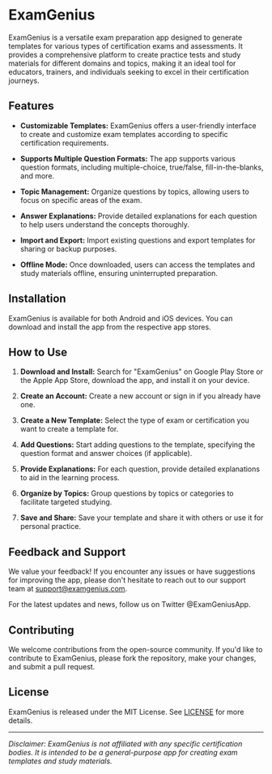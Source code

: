 # ExamGenius

ExamGenius is a versatile exam preparation app designed to generate templates for various types of certification exams and assessments. It provides a comprehensive platform to create practice tests and study materials for different domains and topics, making it an ideal tool for educators, trainers, and individuals seeking to excel in their certification journeys.

## Features

- **Customizable Templates:** ExamGenius offers a user-friendly interface to create and customize exam templates according to specific certification requirements.

- **Supports Multiple Question Formats:** The app supports various question formats, including multiple-choice, true/false, fill-in-the-blanks, and more.

- **Topic Management:** Organize questions by topics, allowing users to focus on specific areas of the exam.

- **Answer Explanations:** Provide detailed explanations for each question to help users understand the concepts thoroughly.

- **Import and Export:** Import existing questions and export templates for sharing or backup purposes.

- **Offline Mode:** Once downloaded, users can access the templates and study materials offline, ensuring uninterrupted preparation.

## Installation

ExamGenius is available for both Android and iOS devices. You can download and install the app from the respective app stores.

## How to Use

1. **Download and Install:** Search for "ExamGenius" on Google Play Store or the Apple App Store, download the app, and install it on your device.

2. **Create an Account:** Create a new account or sign in if you already have one.

3. **Create a New Template:** Select the type of exam or certification you want to create a template for.

4. **Add Questions:** Start adding questions to the template, specifying the question format and answer choices (if applicable).

5. **Provide Explanations:** For each question, provide detailed explanations to aid in the learning process.

6. **Organize by Topics:** Group questions by topics or categories to facilitate targeted studying.

7. **Save and Share:** Save your template and share it with others or use it for personal practice.

## Feedback and Support

We value your feedback! If you encounter any issues or have suggestions for improving the app, please don't hesitate to reach out to our support team at support@examgenius.com.

For the latest updates and news, follow us on Twitter @ExamGeniusApp.

## Contributing

We welcome contributions from the open-source community. If you'd like to contribute to ExamGenius, please fork the repository, make your changes, and submit a pull request.

## License

ExamGenius is released under the MIT License. See [LICENSE](LICENSE) for more details.

---

*Disclaimer: ExamGenius is not affiliated with any specific certification bodies. It is intended to be a general-purpose app for creating exam templates and study materials.*
